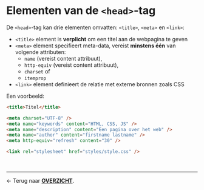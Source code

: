 # Elementen van de `<head>`-tag

De `<head>`-tag kan drie elementen omvatten: `<title>`, `<meta>` en `<link>`:
* `<title>` element is **verplicht** om een titel aan de webpagina te geven
* `<meta>` element specifieert meta-data, vereist **minstens één** van volgende attributen:
    * `name` (vereist content attribuut), 
    * `http-equiv` (vereist content attribuut), 
    * `charset` of 
    * `itemprop`
* `<link>` element definieert de relatie met externe bronnen zoals CSS

Een voorbeeld:
```html
<title>Titel</title>

<meta charset="UTF-8" />
<meta name="keywords" content="HTML, CSS, JS" /> 
<meta name="description" content="Een pagina over het web" />
<meta name="author" content="firstname lastname" /> 
<meta http-equiv="refresh" content="30" /> 

<link rel="stylesheet" href="styles/style.css" />
```
<br> 

---

&larr; Terug naar [**OVERZICHT**](./README.md#overview).